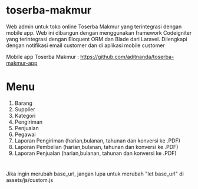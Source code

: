 # toserba-makmur
Web admin untuk toko online Toserba Makmur yang terintegrasi dengan mobile app. Web ini dibangun dengan menggunakan framework Codeigniter yang terintegrasi dengan Eloquent ORM dan Blade dari Laravel. Dilengkapi dengan notifikasi email customer dan di aplikasi mobile customer

Mobile app Toserba Makmur :
https://github.com/aditnanda/toserba-makmur-app

# Menu
1.  Barang
2.  Supplier
3.  Kategori
4.  Pengiriman
5.  Penjualan
6.  Pegawai
7.  Laporan Pengiriman (harian,bulanan, tahunan dan konversi ke .PDF)
8.  Laporan Pembelian (harian,bulanan, tahunan dan konversi ke .PDF)
9.  Laporan Penjualan (harian,bulanan, tahunan dan konversi ke .PDF)
#

Jika ingin merubah base_url, jangan lupa untuk merubah "let base_url" di assets/js/custom.js
